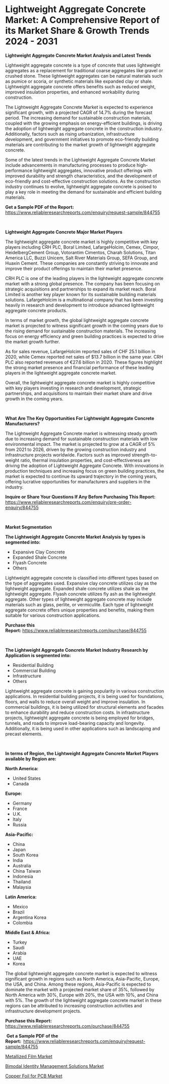 <p><h1>Lightweight Aggregate Concrete Market: A Comprehensive Report of its Market Share & Growth Trends 2024 - 2031</h1></p><p><strong>Lightweight Aggregate Concrete Market Analysis and Latest Trends</strong></p>
<p><p>Lightweight aggregate concrete is a type of concrete that uses lightweight aggregates as a replacement for traditional coarse aggregates like gravel or crushed stone. These lightweight aggregates can be natural materials such as pumice or scoria, or synthetic materials like expanded clay or shale. Lightweight aggregate concrete offers benefits such as reduced weight, improved insulation properties, and enhanced workability during construction.</p><p>The Lightweight Aggregate Concrete Market is expected to experience significant growth, with a projected CAGR of 14.7% during the forecast period. The increasing demand for sustainable construction materials, coupled with the growing emphasis on energy-efficient buildings, is driving the adoption of lightweight aggregate concrete in the construction industry. Additionally, factors such as rising urbanization, infrastructure development, and government initiatives to promote eco-friendly building materials are contributing to the market growth of lightweight aggregate concrete.</p><p>Some of the latest trends in the Lightweight Aggregate Concrete Market include advancements in manufacturing processes to produce high-performance lightweight aggregates, innovative product offerings with improved durability and strength characteristics, and the development of eco-friendly and cost-effective construction solutions. As the construction industry continues to evolve, lightweight aggregate concrete is poised to play a key role in meeting the demand for sustainable and efficient building materials.</p></p>
<p><strong>Get a Sample PDF of the Report:&nbsp;</strong> <a href="https://www.reliableresearchreports.com/enquiry/request-sample/844755">https://www.reliableresearchreports.com/enquiry/request-sample/844755</a></p>
<p>&nbsp;</p>
<p><strong>Lightweight Aggregate Concrete Major Market Players</strong></p>
<p><p>The lightweight aggregate concrete market is highly competitive with key players including CRH PLC, Boral Limited, LafargeHolcim, Cemex, Cimpor, HeidelbergCement Group, Votorantim Cimentos, Charah Solutions, Titan America LLC, Buzzi Unicem, Salt River Materials Group, SEFA Group, and Huaxin Cement. These companies are constantly striving to innovate and improve their product offerings to maintain their market presence.</p><p>CRH PLC is one of the leading players in the lightweight aggregate concrete market with a strong global presence. The company has been focusing on strategic acquisitions and partnerships to expand its market reach. Boral Limited is another key player known for its sustainable building materials solutions. LafargeHolcim is a multinational company that has been investing heavily in research and development to introduce advanced lightweight aggregate concrete products.</p><p>In terms of market growth, the global lightweight aggregate concrete market is projected to witness significant growth in the coming years due to the rising demand for sustainable construction materials. The increasing focus on energy efficiency and green building practices is expected to drive the market growth further.</p><p>As for sales revenue, LafargeHolcim reported sales of CHF 25.1 billion in 2020, while Cemex reported net sales of $13.7 billion in the same year. CRH PLC also reported revenues of €27.6 billion in 2020. These figures highlight the strong market presence and financial performance of these leading players in the lightweight aggregate concrete market.</p><p>Overall, the lightweight aggregate concrete market is highly competitive with key players investing in research and development, strategic partnerships, and acquisitions to maintain their market share and drive growth in the coming years.</p></p>
<p>&nbsp;</p>
<p><strong>What Are The Key Opportunities For Lightweight Aggregate Concrete Manufacturers?</strong></p>
<p><p>The Lightweight Aggregate Concrete market is witnessing steady growth due to increasing demand for sustainable construction materials with low environmental impact. The market is projected to grow at a CAGR of 5% from 2021 to 2026, driven by the growing construction industry and infrastructure projects worldwide. Factors such as improved strength-to-weight ratio, thermal insulation properties, and cost-effectiveness are driving the adoption of Lightweight Aggregate Concrete. With innovations in production techniques and increasing focus on green building practices, the market is expected to continue its upward trajectory in the coming years, offering lucrative opportunities for manufacturers and suppliers in the industry.</p></p>
<p><strong>Inquire or Share Your Questions If Any Before Purchasing This Report:</strong> <a href="https://www.reliableresearchreports.com/enquiry/pre-order-enquiry/844755">https://www.reliableresearchreports.com/enquiry/pre-order-enquiry/844755</a></p>
<p>&nbsp;</p>
<p><strong>Market Segmentation</strong></p>
<p><strong>The Lightweight Aggregate Concrete Market Analysis by types is segmented into:</strong></p>
<p><ul><li>Expansive Clay Concrete</li><li>Expanded Shale Concrete</li><li>Flyash Concrete</li><li>Others</li></ul></p>
<p><p>Lightweight aggregate concrete is classified into different types based on the type of aggregates used. Expansive clay concrete utilizes clay as the lightweight aggregate. Expanded shale concrete utilizes shale as the lightweight aggregate. Flyash concrete utilizes fly ash as the lightweight aggregate. Other types of lightweight aggregate concrete may include materials such as glass, perlite, or vermiculite. Each type of lightweight aggregate concrete offers unique properties and benefits, making them suitable for various construction applications.</p></p>
<p><strong>Purchase this Report:&nbsp;</strong><a href="https://www.reliableresearchreports.com/purchase/844755">https://www.reliableresearchreports.com/purchase/844755</a></p>
<p>&nbsp;</p>
<p><strong>The Lightweight Aggregate Concrete Market Industry Research by Application is segmented into:</strong></p>
<p><ul><li>Residential Building</li><li>Commercial Building</li><li>Infrastructure</li><li>Others</li></ul></p>
<p><p>Lightweight aggregate concrete is gaining popularity in various construction applications. In residential building projects, it is being used for foundations, floors, and walls to reduce overall weight and improve insulation. In commercial buildings, it is being utilized for structural elements and facades to enhance durability and reduce construction costs. In infrastructure projects, lightweight aggregate concrete is being employed for bridges, tunnels, and roads to improve load-bearing capacity and longevity. Additionally, it is being used in other applications such as landscaping and precast elements.</p></p>
<p>&nbsp;</p>
<p><strong>In terms of Region, the Lightweight Aggregate Concrete Market Players available by Region are:</strong></p>
<p>
    <p> <strong> North America: </strong>
        <ul>
            <li>United States</li>
            <li>Canada</li>
        </ul>
        </p> 
    <p> <strong> Europe: </strong>
        <ul>
            <li>Germany</li>
            <li>France</li>
            <li>U.K.</li>
            <li>Italy</li>
            <li>Russia</li>
        </ul>
        </p> 
    <p> <strong> Asia-Pacific: </strong>
        <ul>
            <li>China</li>
            <li>Japan</li>
            <li>South Korea</li>
            <li>India</li>
            <li>Australia</li>
            <li>China Taiwan</li>
            <li>Indonesia</li>
            <li>Thailand</li>
            <li>Malaysia</li>
        </ul>
        </p> 
    <p> <strong> Latin America: </strong>
        <ul>
            <li>Mexico</li>
            <li>Brazil</li>
            <li>Argentina Korea</li>
            <li>Colombia</li>
        </ul>
        </p> 
    <p> <strong> Middle East & Africa: </strong>
        <ul>
            <li>Turkey</li>
            <li>Saudi</li>
            <li>Arabia</li>
            <li>UAE</li>
            <li>Korea</li>
        </ul>
    </p>
    </p>
<p><p>The global lightweight aggregate concrete market is expected to witness significant growth in regions such as North America, Asia-Pacific, Europe, the USA, and China. Among these regions, Asia-Pacific is expected to dominate the market with a projected market share of 35%, followed by North America with 30%, Europe with 20%, the USA with 10%, and China with 5%. The growth of the lightweight aggregate concrete market in these regions can be attributed to increasing construction activities and infrastructure development projects.</p></p>
<p><strong>Purchase this Report: </strong><a href="https://www.reliableresearchreports.com/purchase/844755">https://www.reliableresearchreports.com/purchase/844755</a></p>
<p>&nbsp;<strong>Get a Sample PDF of the Report:&nbsp;&nbsp;</strong><a href="https://www.reliableresearchreports.com/enquiry/request-sample/844755">https://www.reliableresearchreports.com/enquiry/request-sample/844755</a></p>
<p><strong></strong></p>
<p><p><a href="https://github.com/bobicer/Market-Research-Report-List-2/blob/main/metallized-film-market.md">Metallized Film Market</a></p><p><a href="https://view.publitas.com/reportprime-1/global-bimodal-identity-management-solutions-market-by-types-applications-and-major-players-with-regional-growth-rate-analysis-and-development-situation-from-2023-to-2030/">Bimodal Identity Management Solutions Market</a></p><p><a href="https://github.com/timeliteaut/Market-Research-Report-List-1/blob/main/copper-foil-for-pcb-market.md">Copper Foil for PCB Market</a></p></p>